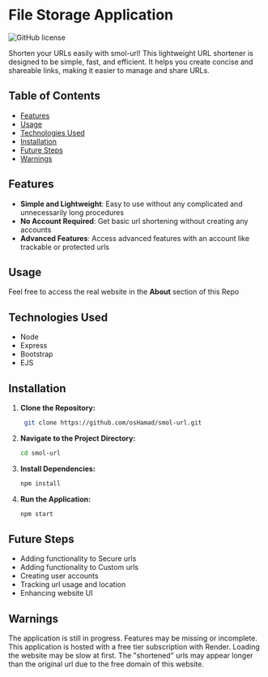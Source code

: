 # File Storage Application
![GitHub license](https://img.shields.io/badge/license-MIT-blue.svg)

Shorten your URLs easily with smol-url! This lightweight URL shortener is designed to be simple, fast, and efficient. It helps you create concise and shareable links, making it easier to manage and share URLs.


## Table of Contents

- [Features](#features)
- [Usage](#usage)
- [Technologies Used](#technologiesused)
- [Installation](#installation)
- [Future Steps](#futuresteps)
- [Warnings](#warnings)

## Features

- **Simple and Lightweight**: Easy to use without any complicated and unnecessarily long procedures
- **No Account Required**: Get basic url shortening without creating any accounts
- **Advanced Features**: Access advanced features with an account like trackable or protected urls

## Usage

Feel free to access the real website in the **About** section of this Repo


## Technologies Used
- Node
- Express
- Bootstrap
- EJS

## Installation

1. **Clone the Repository:**
   ```bash
    git clone https://github.com/osHamad/smol-url.git

2. **Navigate to the Project Directory:**
   ```bash
   cd smol-url
   
3. **Install Dependencies:**
   ```bash
   npm install
   
4. **Run the Application:**
   ```bash
   npm start

## Future Steps
- Adding functionality to Secure urls
- Adding functionality to Custom urls
- Creating user accounts
- Tracking url usage and location
- Enhancing website UI

## Warnings

The application is still in progress. Features may be missing or incomplete.
This application is hosted with a free tier subscription with Render. Loading the website may be slow at first.
The "shortened" urls may appear longer than the original url due to the free domain of this website.

